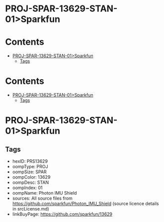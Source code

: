 
PROJ-SPAR-13629-STAN-01>Sparkfun
================================

Contents
========

* [PROJ-SPAR-13629-STAN-01>Sparkfun](#proj-spar-13629-stan-01sparkfun)
	* [Tags](#tags)

Contents
========

* [PROJ-SPAR-13629-STAN-01>Sparkfun](#proj-spar-13629-stan-01sparkfun)
	* [Tags](#tags)

# PROJ-SPAR-13629-STAN-01>Sparkfun

## Tags

- hexID: PRS13629
- oompType: PROJ
- oompSize: SPAR
- oompColor: 13629
- oompDesc: STAN
- oompIndex: 01
- oompName: Photon IMU Shield
- sources: All source files from https://github.com/sparkfun/Photon_IMU_Shield (source licence details in srcLicense.md)
- linkBuyPage: https://github.com/sparkfun/13629
